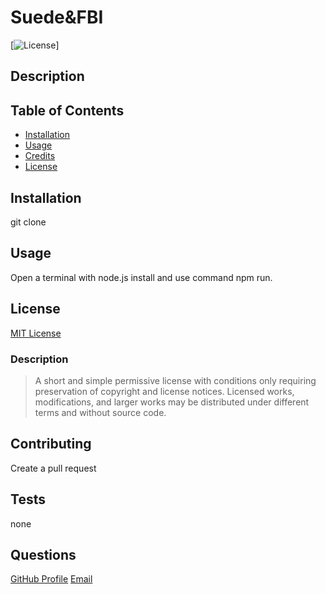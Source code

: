 
  # Suede&FBI

  [![License](https://img.shields.io/badge/license-MIT-green)]

  ## Description

  ## Table of Contents
  * [Installation](#installation)
  * [Usage](#usage)
  * [Credits](#credits)
  * [License](#license)

  ## Installation
  git clone

  ## Usage
  Open a terminal with node.js install and use command npm run.

  ## License
  [MIT License](https://choosealicense.com/licenses/mit/)
  ### Description
  >A short and simple permissive license with conditions only requiring preservation of copyright and license notices. Licensed works, modifications, and larger works may be distributed under different terms and without source code.

  ## Contributing
  Create a pull request

  ## Tests
  none

  ## Questions
  [GitHub Profile](https://github.com/jcorum11)
  [Email](jacob.w.corum@gmail.com)
